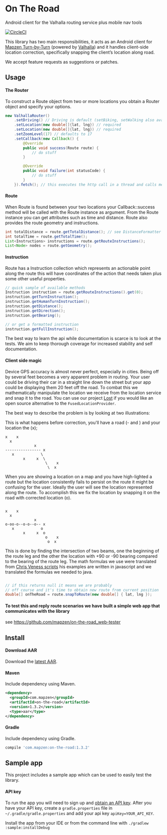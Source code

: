 # On The Road

Android client for the Valhalla routing service plus mobile nav tools

[![CircleCI](https://circleci.com/gh/mapzen/on-the-road_android.svg?style=svg&circle-token=654423209f8f63b35432f450450069ce44bb5729)](https://circleci.com/gh/mapzen/on-the-road_android)

This library has two main responsibilities, it acts as an Android client for [Mapzen Turn-by-Turn][2] (powered by [Valhalla][5]) and it handles client-side location correction, specifically snapping the client’s location along road.

We accept feature requests as suggestions or patches.

## Usage

#### The Router

To construct a Route object from two or more locations you obtain a Router object and specify your options.

```java
new ValhallaRouter()
	.setDriving() // Driving is default (setBiking, setWalking also available)
	.setLocation(new double[]{lat, lng}) // required
	.setLocation(new double[]{lat, lng}) // required
	.setZoomLevel(17) // defaults to 17
	.setCallback(new Callback() {
		@Override
		public void success(Route route) {
			// do stuff
		}

		@Override
		public void failure(int statusCode) {
			// do stuff
		}
	}).fetch(); // this executes the http call in a thread and calls methods on the callback
```

#### Route

When Route is found between your two locations your Callback::success method will be called with the Route instance as argument.
From the Route instance you can get attributes such as time and distance. Route also provides the route geometry and instructions.

```java
int totalDistance = route.getTotalDistance(); // see DistanceFormatter for options
int totalTime = route.getTotalTime();
List<Instructions> instructions = route.getRouteInstructions();
List<Node> nodes = route.getGeometry();
```

#### Instruction

Route has a Instruction collection which represents an actionable point along the route this will have
coordinates of the action that needs taken plus some other useful properties.

```java
// quick sample of available methods
Instruction instruction = route.getRouteInstructions().get(0);
instruction.getTurnInstruction();
instruction.getHumanTurnInstruction();
instruction.getDistance();
instruction.getDirection();
instruction.getBearing();

// or get a formatted instruction
instruction.getFullInstruction();
```

The best way to learn the api while documentation is scarce is to look at the tests. We aim to keep thorough coverage for
increased stability and self documentation.

#### Client side magic

Device GPS accuracy is almost never perfect, especially in cities. Being off by several feet becomes a very apparent problem in routing. Your user could be driving their car in a straight line down the street but your app could be displaying them 20 feet off the road. To combat this we mathematically manipulate the
location we receive from the location service and snap it to the road. You can use our project [Lost][3] if you would like an open source alternative to the `FusedLocationProvider`.

The best way to describe the problem is by looking at two illustrations:

This is what happens before correction, you'll have a road (- and \)  and your location the (x);

```
x    x
  x
             x
---------------- x
   x            \
        x     x  \
                  \    x
                   \  x
```

When you are showing a location on a map and you have high-lighted a route but the location consistently
fails to persist on the route it might be confusing for the user. Ideally the user will see the location
represented along the route. To accomplish this we fix the location by snapping it on the road with corrected
location (o).
```

x    x
  x
             x
o-oo-o--o-o--o-- x
   x            o
        x     x  o
                  o    x
                   o  x
```

This is done by finding the intersection of two beams, one the beginning of the route leg and the other the location with +90 or -90
bearing compared to the bearing of the route leg. The math formulas we use were translated from [Chris Veness scripts][4]
his examples are written in javascript and we translated the formulas we needed to java.

```java

// if this returns null it means we are probably
// off course and it's time to obtain new route from current position
double[] onTheRoad = route.snapToRoute(new double[] { lat, lng });

```

#### To test this and reply route scenarios we have built a simple web app that communicates with the library

see https://github.com/mapzen/on-the-road_web-tester


## Install

#### Download AAR

Download the [latest AAR][1].

#### Maven

Include dependency using Maven.

```xml
<dependency>
  <groupId>com.mapzen</groupId>
  <artifactId>on-the-road</artifactId>
  <version>1.3.2</version>
  <type>aar</type>
</dependency>
```

#### Gradle

Include dependency using Gradle.

```groovy
compile 'com.mapzen:on-the-road:1.3.2'
```

## Sample app
This project includes a sample app which can be used to easily test the library.

#### API key
To run the app you will need to sign up and [obtain an API key](https://mapzen.com/dashboard). After you have your API key, create a `gradle.properties` file in `~/.gradle/gradle.properties` and add your api key `apiKey=YOUR_API_KEY`.

Install the app from your IDE or from the command line with `./gradlew :sample:installDebug`


[1]: http://search.maven.org/remotecontent?filepath=com/mapzen/on-the-road/1.2.1/on-the-road-1.2.1.aar
[2]: https://mapzen.com/projects/valhalla/
[3]: https://github.com/mapzen/lost
[4]: http://www.movable-type.co.uk/scripts/latlong.html
[5]: https://github.com/valhalla
